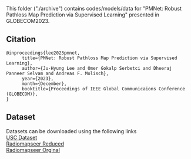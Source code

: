 This folder ("./archive") contains codes/models/data for "PMNet: Robust Pathloss Map Prediction via Supervised Learning" presented in GLOBECOM2023.  <br/>

## Citation

```
@inproceedings{lee2023pmnet,
      title={PMNet: Robust Pathloss Map Prediction via Supervised Learning}, 
      author={Ju-Hyung Lee and Omer Gokalp Serbetci and Dheeraj Panneer Selvam and Andreas F. Molisch},
      year={2023},
      month={December},
      booktitle={Proceedings of IEEE Global Communicaions Conference (GLOBECOM)},
}
```

## Dataset

Datasets can be downloaded using the following links <br/>
[USC Dataset](https://drive.google.com/file/d/1uk7no4GwSCQ_sKI3WWnl67llzV1iLQ4l/view?usp=sharing) <br/>
[Radiomapseer Reduced](https://drive.google.com/file/d/12eeypRCnTaCv1WyY9E-FT7ugvdsBTqDN/view?usp=sharing) <br/>
[Radiomapseer Orginal](https://drive.google.com/file/d/1PTaPpLOKraVCRZU_Tzev4D5ZO32tpqMO/view?usp=sharing)
